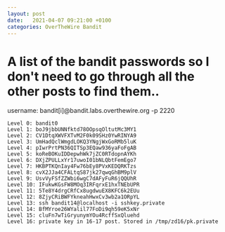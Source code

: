 ```yaml
---
layout: post
date:   2021-04-07 09:21:00 +0100
categories: OverTheWire Bandit
---
```

# A list of the bandit passwords so I don't need to go through all the other posts to find them..
username: bandit[i]@bandit.labs.overthewire.org -p 2220

```
Level 0: bandit0
Level 1: boJ9jbbUNNfktd78OOpsqOltutMc3MY1
Level 2: CV1DtqXWVFXTvM2F0k09SHz0YwRINYA9
Level 3: UmHadQclWmgdLOKQ3YNgjWxGoRMb5luK
Level 4: pIwrPrtPN36QITSp3EQaw936yaFoFgAB
Level 5: koReBOKuIDDepwhWk7jZC0RTdopnAYKh
Level 6: DXjZPULLxYr17uwoI01bNLQbtFemEgo7
Level 7: HKBPTKQnIay4Fw76bEy8PVxKEDQRKTzs
Level 8: cvX2JJa4CFALtqS87jk27qwqGhBM9plV
Level 9: UsvVyFSfZZWbi6wgC7dAFyFuR6jQQUhR
Level 10: IFukwKGsFW8MOq3IRFqrxE1hxTNEbUPR
Level 11: 5Te8Y4drgCRfCx8ugdwuEX8KFC6k2EUu
Level 12: 8ZjyCRiBWFYkneahHwxCv3wb2a1ORpYL
Level 13: ssh bandit14@localhost -i sshkey.private
Level 14: BfMYroe26WYalil77FoDi9qh59eK5xNr
Level 15: cluFn7wTiGryunymYOu4RcffSxQluehd
Level 16: private key in 16-17 post. Stored in /tmp/zd16/pk.private
```